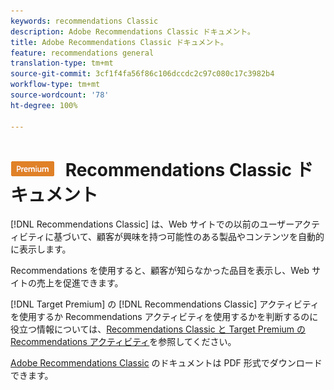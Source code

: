 ```yaml
---
keywords: recommendations Classic
description: Adobe Recommendations Classic ドキュメント。
title: Adobe Recommendations Classic ドキュメント。
feature: recommendations general
translation-type: tm+mt
source-git-commit: 3cf1f4fa56f86c106dccdc2c97c080c17c3982b4
workflow-type: tm+mt
source-wordcount: '78'
ht-degree: 100%

---
```



# ![Premium](/help/assets/premium.png) Recommendations Classic ドキュメント

[!DNL Recommendations Classic] は、Web サイトでの以前のユーザーアクティビティに基づいて、顧客が興味を持つ可能性のある製品やコンテンツを自動的に表示します。

Recommendations を使用すると、顧客が知らなかった品目を表示し、Web サイトの売上を促進できます。

[!DNL Target Premium] の [!DNL Recommendations Classic] アクティビティを使用するか Recommendations アクティビティを使用するかを判断するのに役立つ情報については、[Recommendations Classic と Target Premium の Recommendations アクティビティ](/help/c-recommendations/c-recommendations-faq/recommendations-classic-versus-recommendations-activities-target-premium.md)を参照してください。

[Adobe Recommendations Classic](/help/assets/adobe-recommendations-classic.pdf) のドキュメントは PDF 形式でダウンロードできます。